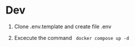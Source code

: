 

# Dev

1. Clone .env.template and create file .env

2. Excecute the command  ``` docker compose up -d```
